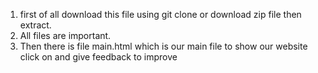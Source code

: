 <!-- This is my college assignemnt which is making a website using html,css -->
1. first of all download this file using git clone or download zip file then extract.
2. All files are important.
3. Then there is file main.html which is our main file to show our website 
click on and give feedback to improve